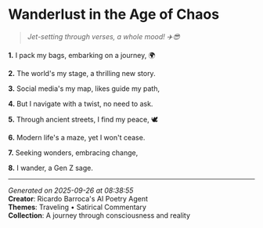 # Wanderlust in the Age of Chaos

> *Jet-setting through verses, a whole mood! ✈️😎*

**1.** I pack my bags, embarking on a journey, 🌍


**2.** The world's my stage, a thrilling new story.


**3.** Social media's my map, likes guide my path,


**4.** But I navigate with a twist, no need to ask.


**5.** Through ancient streets, I find my peace, 🕊️


**6.** Modern life's a maze, yet I won't cease.


**7.** Seeking wonders, embracing change,


**8.** I wander, a Gen Z sage.



---

*Generated on 2025-09-26 at 08:38:55*  
**Creator**: Ricardo Barroca's AI Poetry Agent  
**Themes**: Traveling • Satirical Commentary  
**Collection**: A journey through consciousness and reality